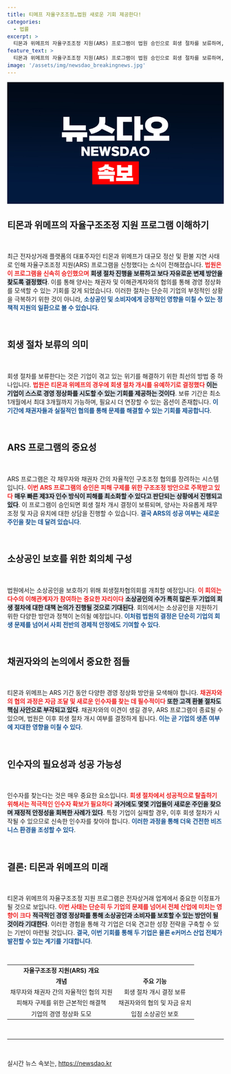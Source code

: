 ```yaml
---
title: 티메프 자율구조조정…법원 새로운 기회 제공한다!
categories:
  - 법률
excerpt: >
  티몬과 위메프의 자율구조조정 지원(ARS) 프로그램이 법원 승인으로 회생 절차를 보류하며, 채권자들과의 협의가 시작된다. 인수자 확보가 성패의 열쇠로, 소상공인 보호에도 집중되고 있다. 이 기회를 통해 이커머스 업계의 새로운 방향이 제시될 가능성이 커진다.
feature_text: >
  티몬과 위메프의 자율구조조정 지원(ARS) 프로그램이 법원 승인으로 회생 절차를 보류하며, 채권자들과의 협의가 시작된다. 인수자 확보가 성패의 열쇠로, 소상공인 보호에도 집중되고 있다. 이 기회를 통해 이커머스 업계의 새로운 방향이 제시될 가능성이 커진다.
image: '/assets/img/newsdao_breakingnews.jpg'
---
```


<p><img src="/assets/img/newsdao_breakingnews.jpg" alt="cryptoinkorea 속보" /></p>

<h2 data-ke-size="size26">티몬과 위메프의 자율구조조정 지원 프로그램 이해하기</h2>

<p data-ke-size="size16">&nbsp;</p> 

<p>최근 전자상거래 플랫폼의 대표주자인 티몬과 위메프가 대규모 정산 및 환불 지연 사태로 인해 자율구조조정 지원(ARS) 프로그램을 신청했다는 소식이 전해졌습니다. <b><span style="color: #ee2323;">법원은 이 프로그램을 신속히 승인했으며</span></b> <b><span style="background-color: #21538527;">회생 절차 진행을 보류하고 보다 자유로운 변제 방안을 찾도록 결정했다</span></b>. 이를 통해 양사는 채권자 및 이해관계자와의 협의를 통해 경영 정상화를 모색할 수 있는 기회를 갖게 되었습니다. 이러한 절차는 단순히 기업의 부정적인 상황을 극복하기 위한 것이 아니라, <b><span style="color: #1a5490;">소상공인 및 소비자에게 긍정적인 영향을 미칠 수 있는 정책적 지원의 일환으로 볼 수 있습니다</span></b>.</p>

<p data-ke-size="size16">&nbsp;</p> 

<h2 data-ke-size="size26">회생 절차 보류의 의미</h2>

<p data-ke-size="size16">&nbsp;</p> 

<p>회생 절차를 보류한다는 것은 기업이 겪고 있는 위기를 해결하기 위한 최선의 방법 중 하나입니다. <b><span style="color: #ee2323;">법원은 티몬과 위메프의 경우에 회생 절차 개시를 유예하기로 결정했다</span></b> <b><span style="background-color: #21538527;">이는 기업이 스스로 경영 정상화를 시도할 수 있는 기회를 제공하는 것이다</span></b>. 보류 기간은 최소 1개월에서 최대 3개월까지 가능하며, 필요시 더 연장할 수 있는 옵션이 존재합니다. <b><span style="color: #1a5490;">이 기간에 채권자들과 실질적인 협의를 통해 문제를 해결할 수 있는 기회를 제공합니다</span></b>.</p>

<p data-ke-size="size16">&nbsp;</p> 

<h2 data-ke-size="size26">ARS 프로그램의 중요성</h2>

<p data-ke-size="size16">&nbsp;</p> 

<p>ARS 프로그램은 각 채무자와 채권자 간의 자율적인 구조조정 협의를 장려하는 시스템입니다. <b><span style="color: #ee2323;">이번 ARS 프로그램의 승인은 피해 구제를 위한 구조조정 방안으로 주목받고 있다</span></b> <b><span style="background-color: #21538527;">매우 빠른 제3자 인수 방식이 피해를 최소화할 수 있다고 판단되는 상황에서 진행되고 있다</span></b>. 이 프로그램이 승인되면 회생 절차 개시 결정이 보류되며, 양사는 자유롭게 채무 조정 및 자금 유치에 대한 상담을 진행할 수 있습니다. <b><span style="color: #1a5490;">결국 ARS의 성공 여부는 새로운 주인을 찾는 데 달려 있습니다</span></b>.</p>

<p data-ke-size="size16">&nbsp;</p> 

<h2 data-ke-size="size26">소상공인 보호를 위한 회의체 구성</h2>

<p data-ke-size="size16">&nbsp;</p> 

<p>법원에서는 소상공인을 보호하기 위해 회생절차협의회를 개최할 예정입니다. <b><span style="color: #ee2323;">이 회의는 다수의 이해관계자가 참여하는 중요한 자리이다</span></b> <b><span style="background-color: #21538527;">소상공인의 수가 특히 많은 두 기업의 회생 절차에 대한 대책 논의가 진행될 것으로 기대된다</span></b>. 회의에서는 소상공인을 지원하기 위한 다양한 방안과 정책이 논의될 예정입니다. <b><span style="color: #1a5490;">이처럼 법원의 결정은 단순히 기업의 회생 문제를 넘어서 사회 전반의 경제적 안정에도 기여할 수 있다</span></b>.</p>

<p data-ke-size="size16">&nbsp;</p> 

<h2 data-ke-size="size26">채권자와의 논의에서 중요한 점들</h2>

<p data-ke-size="size16">&nbsp;</p> 

<p>티몬과 위메프는 ARS 기간 동안 다양한 경영 정상화 방안을 모색해야 합니다. <b><span style="color: #ee2323;">채권자와의 협의 과정은 자금 조달 및 새로운 인수자를 찾는 데 필수적이다</span></b> <b><span style="background-color: #21538527;">또한 고객 환불 절차도 핵심 사안으로 부각되고 있다</span></b>. 채권자와의 이견이 생길 경우, ARS 프로그램이 종료될 수 있으며, 법원은 이후 회생 절차 개시 여부를 결정하게 됩니다. <b><span style="color: #1a5490;">이는 곧 기업의 생존 여부에 지대한 영향을 미칠 수 있다</span></b>.</p>

<p data-ke-size="size16">&nbsp;</p> 

<h2 data-ke-size="size26">인수자의 필요성과 성공 가능성</h2>

<p data-ke-size="size16">&nbsp;</p> 

<p>인수자를 찾는다는 것은 매우 중요한 요소입니다. <b><span style="color: #ee2323;">회생 절차에서 성공적으로 탈출하기 위해서는 적극적인 인수자 확보가 필요하다</span></b> <b><span style="background-color: #21538527;">과거에도 몇몇 기업들이 새로운 주인을 찾으며 재정적 안정성을 회복한 사례가 있다</span></b>. 특정 기업이 실패할 경우, 이후 회생 절차가 시작될 수 있으므로 신속한 인수자를 찾아야 합니다. <b><span style="color: #1a5490;">이러한 과정을 통해 더욱 건전한 비즈니스 환경을 조성할 수 있다</span></b>.</p>

<p data-ke-size="size16">&nbsp;</p> 

<h2 data-ke-size="size26">결론: 티몬과 위메프의 미래</h2>

<p data-ke-size="size16">&nbsp;</p> 

<p>티몬과 위메프의 자율구조조정 지원 프로그램은 전자상거래 업계에서 중요한 이정표가 될 것으로 보입니다. <b><span style="color: #ee2323;">이번 사태는 단순히 두 기업의 문제를 넘어서 전체 산업에 미치는 영향이 크다</span></b> <b><span style="background-color: #21538527;">적극적인 경영 정상화를 통해 소상공인과 소비자를 보호할 수 있는 방안이 될 것이라 기대한다</span></b>. 이러한 경험을 통해 각 기업은 더욱 견고한 성장 전략을 구축할 수 있는 기반이 마련될 것입니다. <b><span style="color: #1a5490;">결국, 이번 기회를 통해 두 기업은 물론 e커머스 산업 전체가 발전할 수 있는 계기를 기대합니다</span></b>.</p>

<p data-ke-size="size16">&nbsp;</p> 

<table>
<tr>
<td style="text-align: center; height: 17px;"><b>자율구조조정 지원(ARS) 개요</b></td>
</tr>
<tr>
<td style="text-align: center; height: 17px;"><b>개념</b></td>
<td style="text-align: center; height: 17px;"><b>주요 기능</b></td>
</tr>
<tr>
<td style="text-align: center; height: 17px;">채무자와 채권자 간의 자율적인 협의 지원</td>
<td style="text-align: center; height: 17px;">회생 절차 개시 결정 보류</td>
</tr>
<tr>
<td style="text-align: center; height: 17px;">피해자 구제를 위한 근본적인 해결책</td>
<td style="text-align: center; height: 17px;">채권자와의 협의 및 자금 유치</td>
</tr>
<tr>
<td style="text-align: center; height: 17px;">기업의 경영 정상화 도모</td>
<td style="text-align: center; height: 17px;">입점 소상공인 보호</td>
</tr>
</table>

<p data-ke-size="size16">&nbsp;</p> 

<hr /> 

<p data-ke-size="size16">&nbsp;</p> 
실시간 뉴스 속보는, <a href="https://newsdao.kr" rel="dofollow">https://newsdao.kr</a>


